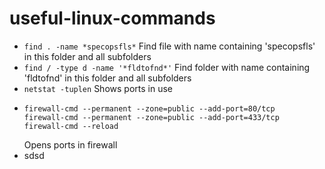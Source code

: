 # useful-linux-commands
* `find . -name *specopsfls*` Find file with name containing 'specopsfls' in this folder and all subfolders
* `find / -type d -name '*fldtofnd*'` Find folder with name containing 'fldtofnd' in this folder and all subfolders
* `netstat -tuplen` Shows ports in use
* ```
  firewall-cmd --permanent --zone=public --add-port=80/tcp
  firewall-cmd --permanent --zone=public --add-port=433/tcp
  firewall-cmd --reload
  ```
  Opens ports in firewall
 * sdsd
